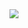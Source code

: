 <a href="https://github.com/antoineraulin">
  <img align="center" src="https://github-readme-stats.vercel.app/api/top-langs/?username=antoineraulin&layout=compact&theme=dark" />
</a>
